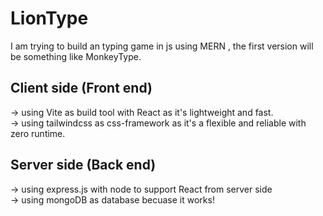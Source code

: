 # LionType

I am trying to build an typing game in js using MERN , the first version will be something like MonkeyType.

## Client side (Front end)
  
-> using Vite as build tool with React as it's lightweight and fast.          
-> using tailwindcss as css-framework as it's a flexible and reliable with zero runtime.  

## Server side (Back end)
  
-> using express.js with node to support React from server side  
-> using mongoDB as database becuase it works!  